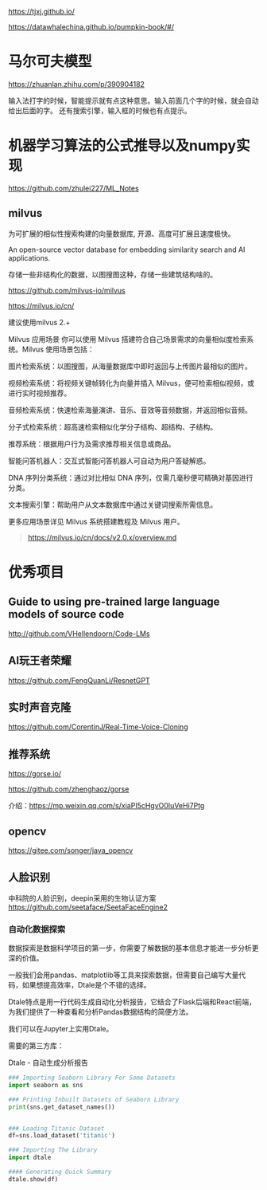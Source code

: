 
https://tjxj.github.io/

https://datawhalechina.github.io/pumpkin-book/#/



# 马尔可夫模型

https://zhuanlan.zhihu.com/p/390904182

输入法打字的时候，智能提示就有点这种意思。输入前面几个字的时候，就会自动给出后面的字。
还有搜索引擎，输入框的时候也有点提示。

# 机器学习算法的公式推导以及numpy实现

https://github.com/zhulei227/ML_Notes

## milvus

为可扩展的相似性搜索构建的向量数据库,
开源、高度可扩展且速度极快。

An open-source vector database for embedding similarity search and AI applications.

存储一些非结构化的数据，以图搜图这种，存储一些建筑结构啥的。

https://github.com/milvus-io/milvus

https://milvus.io/cn/

建议使用milvus 2.+

Milvus 应用场景
你可以使用 Milvus 搭建符合自己场景需求的向量相似度检索系统。Milvus 使用场景包括：

图片检索系统：以图搜图，从海量数据库中即时返回与上传图片最相似的图片。

视频检索系统：将视频关键帧转化为向量并插入 Milvus，便可检索相似视频，或进行实时视频推荐。

音频检索系统：快速检索海量演讲、音乐、音效等音频数据，并返回相似音频。

分子式检索系统：超高速检索相似化学分子结构、超结构、子结构。

推荐系统：根据用户行为及需求推荐相关信息或商品。

智能问答机器人：交互式智能问答机器人可自动为用户答疑解惑。

DNA 序列分类系统：通过对比相似 DNA 序列，仅需几毫秒便可精确对基因进行分类。

文本搜索引擎：帮助用户从文本数据库中通过关键词搜索所需信息。

更多应用场景详见 Milvus 系统搭建教程及 Milvus 用户。

> https://milvus.io/cn/docs/v2.0.x/overview.md

# 优秀项目

## Guide to using pre-trained large language models of source code

http://github.com/VHellendoorn/Code-LMs

## AI玩王者荣耀

https://github.com/FengQuanLi/ResnetGPT

## 实时声音克隆

https://github.com/CorentinJ/Real-Time-Voice-Cloning

## 推荐系统

https://gorse.io/

https://github.com/zhenghaoz/gorse

介绍：https://mp.weixin.qq.com/s/xiaPI5cHgvO0IuVeHi7Ptg

## opencv

https://gitee.com/songer/java_opencv

## 人脸识别

中科院的人脸识别，deepin采用的生物认证方案
https://github.com/seetaface/SeetaFaceEngine2

### 自动化数据探索

数据探索是数据科学项目的第一步，你需要了解数据的基本信息才能进一步分析更深的价值。

一般我们会用pandas、matplotlib等工具来探索数据，但需要自己编写大量代码，如果想提高效率，Dtale是个不错的选择。

Dtale特点是用一行代码生成自动化分析报告，它结合了Flask后端和React前端，为我们提供了一种查看和分析Pandas数据结构的简便方法。

我们可以在Jupyter上实用Dtale。

需要的第三方库：

Dtale - 自动生成分析报告

```python
### Importing Seaborn Library For Some Datasets
import seaborn as sns

### Printing Inbuilt Datasets of Seaborn Library
print(sns.get_dataset_names())


### Loading Titanic Dataset
df=sns.load_dataset('titanic')

### Importing The Library
import dtale

#### Generating Quick Summary
dtale.show(df)

```
